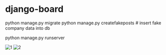 # django-board

  python manage.py migrate
  python manage.py createfakeposts # insert fake company data into db
  
  python manage.py runserver

![1](https://user-images.githubusercontent.com/75523516/109800014-0951ea00-7c60-11eb-9da6-7984468a12e9.gif)
![2](https://user-images.githubusercontent.com/75523516/109800030-0c4cda80-7c60-11eb-8f19-3ddea71291c6.gif)
